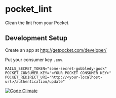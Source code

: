 pocket_lint
===========

Clean the lint from your Pocket.

## Development Setup

Create an app at http://getpocket.com/developer/

Put your consumer key `.env`.

```shell
RAILS_SECRET_TOKEN="some-secret-gobbledy-gook"
POCKET_CONSUMER_KEY="<YOUR POCKET CONSUMER KEY>"
POCKET_REDIRECT_URI="http://<your-localhost-url>/authentication/update"
```

[![Code Climate](https://codeclimate.com/github/danott/pocket_lint.png)](https://codeclimate.com/github/danott/pocket_lint)
